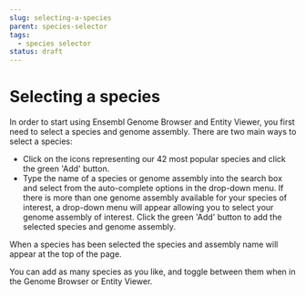 ```yaml
---
slug: selecting-a-species
parent: species-selector
tags:
  - species selector
status: draft
---
```


# Selecting a species

In order to start using Ensembl Genome Browser and Entity Viewer, you first need to select a species and genome assembly. There are two main ways to select a species:

-   Click on the icons representing our 42 most popular species and click the green 'Add' button.
-   Type the name of a species or genome assembly into the search box and select from the auto-complete options in the drop-down menu. If there is more than one genome assembly available for your species of interest, a drop-down menu will appear allowing you to select your genome assembly of interest. Click the green 'Add' button to add the selected species and genome assembly.

When a species has been selected the species and assembly name will appear at the top of the page.

You can add as many species as you like, and toggle between them when in the Genome Browser or Entity Viewer.
